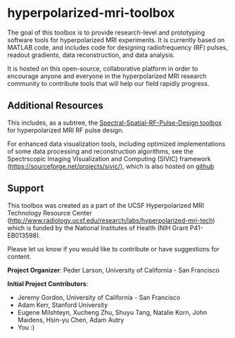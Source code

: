 # hyperpolarized-mri-toolbox

The goal of this toolbox is to provide research-level and prototyping software tools for hyperpolarized MRI experiments. It is currently based on MATLAB code, and includes code for designing radiofrequency (RF) pulses, readout gradients, data reconstruction, and data analysis.

It is hosted on this open-source, collaborative platform in order to encourage anyone and everyone in the hyperpolarized MRI research community to contribute tools that will help our field rapidly progress.

## Additional Resources

This includes, as a subtree, the
[Spectral-Spatial-RF-Pulse-Design toolbox](https://github.com/LarsonLab/Spectral-Spatial-RF-Pulse-Design) for hyperpolarized MRI RF pulse design.
<!-- 
git subtree add --prefix RF_pulses/spectral_spatial https://github.com/LarsonLab/Spectral-Spatial-RF-Pulse-Design.git master --squash
git subtree pull --prefix RF_pulses/spectral_spatial https://github.com/LarsonLab/Spectral-Spatial-RF-Pulse-Design.git master --squash
git subtree push --prefix RF_pulses/spectral_spatial https://github.com/LarsonLab/Spectral-Spatial-RF-Pulse-Design.git master --squash

 -->

For enhanced data visualization tools, including optimized implementations of some data processing and reconstruction algorithms, see the Spectrscopic Imaging VIsualization and Computing (SIVIC) framework (https://sourceforge.net/projects/sivic/), which is also hosted on [github](https://github.com/SIVICLab/sivic)

## Support

This toolbox was created as a part of the UCSF Hyperpolarized MRI Technology Resource Center (http://www.radiology.ucsf.edu/research/labs/hyperpolarized-mri-tech) which is funded by the National Institutes of Health (NIH Grant P41-EB013598).

Please let us know if you would like to contribute or have suggestions for content.

**Project Organizer**: Peder Larson, University of California - San Francisco

**Initial Project Contributors**: 
* Jeremy Gordon, University of California - San Francisco
* Adam Kerr, Stanford University
* Eugene Milshteyn, Xucheng Zhu, Shuyu Tang, Natalie Korn, John Maidens, Hsin-yu Chen, Adam Autry
* You :)
